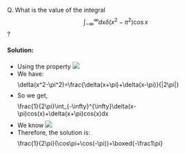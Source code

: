 Q. What is the value of the integral $$\int_{-\infty}^{\infty}dx\delta(x^2-\pi^2)\cos x$$ ?

#### Solution:
 - Using the property ![](dirac%20delta%20function#^705fe5)
 - We have: $$$$\delta(x^2-\pi^2)=\frac{\delta(x+\pi)+\delta(x-\pi)}{|2\pi|}$$$$
 - So we get,$$$$\frac{1}{2\pi}\int_{-\infty}^{\infty}\delta(x-\pi)cos(x)+\delta(x+\pi)cos(x)dx$$$$
 - We know ![](dirac%20delta%20function#^1abb72)
 - Therefore, the solution is:$$$$\frac{1}{2\pi}(\cos\pi+\cos(-\pi))=\boxed{-\frac1\pi}$$$$